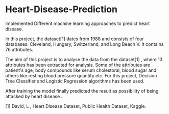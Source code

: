 # Heart-Disease-Prediction
Implemented Different machine learning approaches to predict heart disease. 

In this project, the dataset[1] dates from 1988 and consists of four databases: Cleveland, Hungary, Switzerland, and Long Beach V. It contains 76 attributes.

The aim of this project is to analyse the data from the dataset[1] , where 13 attributes has been extracted for analysis. Some of the attributes are patient's age, body compounds like serum cholestoral,  blood sugar and others like resting blood pressure quantity etc. For this project, Decision Tree Classifier and Logistic Regression algorithms has been used. 

After training the model finally predicted the result as possibility of being attacked by heart disease .

[1] David, L , Heart Disease Dataset, Public Health Dataset, Kaggle. 

